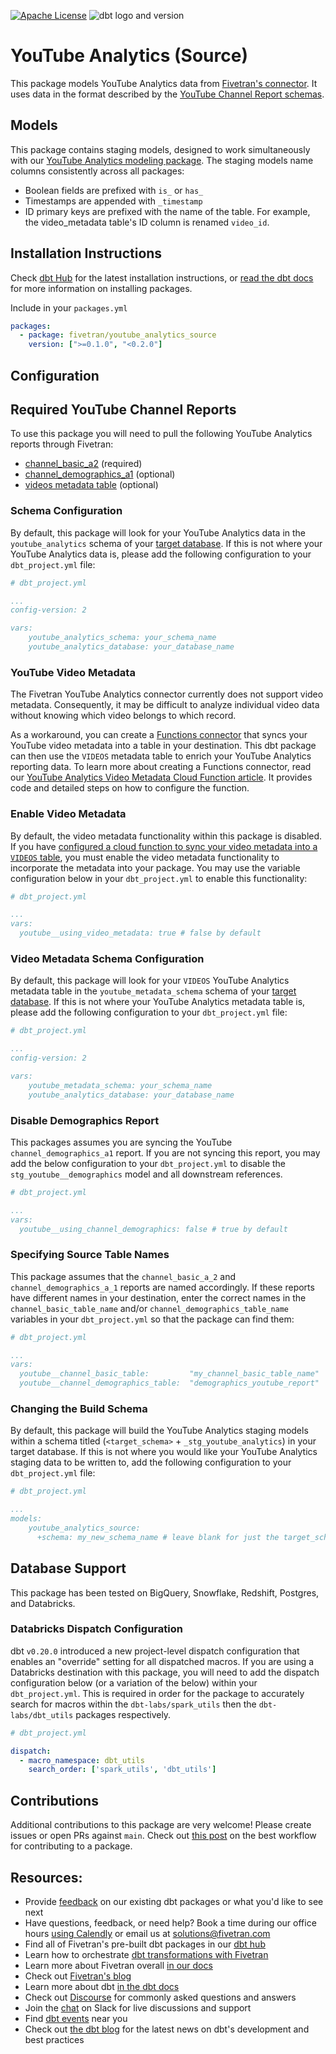[![Apache License](https://img.shields.io/badge/License-Apache%202.0-blue.svg)](https://opensource.org/licenses/Apache-2.0) ![dbt logo and version](https://img.shields.io/static/v1?logo=dbt&label=dbt-version&message=0.20.x&color=orange)
# YouTube Analytics (Source)
This package models YouTube Analytics data from [Fivetran's connector](https://fivetran.com/docs/applications/youtube-analytics#youtubeanalytics). It uses data in the format described by the [YouTube Channel Report schemas](https://fivetran.com/docs/applications/youtube-analytics#schemainformation).

## Models
This package contains staging models, designed to work simultaneously with our [YouTube Analytics modeling package](https://github.com/fivetran/dbt_youtube_analytics). The staging models name columns consistently across all packages:
 * Boolean fields are prefixed with `is_` or `has_`
 * Timestamps are appended with `_timestamp`
 * ID primary keys are prefixed with the name of the table. For example, the video_metadata table's ID column is renamed `video_id`.

## Installation Instructions
Check [dbt Hub](https://hub.getdbt.com/) for the latest installation instructions, or [read the dbt docs](https://docs.getdbt.com/docs/package-management) for more information on installing packages.

Include in your `packages.yml`

```yaml
packages:
  - package: fivetran/youtube_analytics_source
    version: [">=0.1.0", "<0.2.0"]
```
## Configuration
## Required YouTube Channel Reports
To use this package you will need to pull the following YouTube Analytics reports through Fivetran:
- [channel_basic_a2](https://developers.google.com/youtube/reporting/v1/reports/channel_reports#video-user-activity) (required)
- [channel_demographics_a1](https://developers.google.com/youtube/reporting/v1/reports/channel_reports#video-viewer-demographics) (optional)
- [videos metadata table](https://resources.fivetran.com/datasheets/youtube-metadata-cloud-function-guide-2) (optional)

### Schema Configuration
By default, this package will look for your YouTube Analytics data in the `youtube_analytics` schema of your [target database](https://docs.getdbt.com/docs/running-a-dbt-project/using-the-command-line-interface/configure-your-profile). If this is not where your YouTube Analytics data is, please add the following configuration to your `dbt_project.yml` file:

```yml
# dbt_project.yml

...
config-version: 2

vars:
    youtube_analytics_schema: your_schema_name
    youtube_analytics_database: your_database_name 
```
### YouTube Video Metadata

The Fivetran YouTube Analytics connector currently does not support video metadata. Consequently, it may be difficult to analyze individual video data without knowing which video belongs to which record. 

As a workaround, you can create a [Functions connector](https://fivetran.com/docs/functions) that syncs your YouTube video metadata into a table in your destination. This dbt package can then use the `VIDEOS` metadata table to enrich your YouTube Analytics reporting data. To learn more about creating a Functions connector, read our [YouTube Analytics Video Metadata Cloud Function article](https://resources.fivetran.com/datasheets/youtube-metadata-cloud-function-guide-2). It provides code and detailed steps on how to configure the function. 

### Enable Video Metadata

By default, the video metadata functionality within this package is disabled. If you have [configured a cloud function to sync your video metadata into a `VIDEOS` table](https://github.com/fivetran/dbt_youtube_analytics_source/blob/main/README.md#youtube-video-metadata), you must enable the video metadata functionality to incorporate the metadata into your package. You may use the variable configuration below in your `dbt_project.yml` to enable this functionality:

```yml
# dbt_project.yml

...
vars:
  youtube__using_video_metadata: true # false by default
```

### Video Metadata Schema Configuration

By default, this package will look for your `VIDEOS` YouTube Analytics metadata table in the `youtube_metadata_schema` schema of your [target database](https://docs.getdbt.com/docs/running-a-dbt-project/using-the-command-line-interface/configure-your-profile). If this is not where your YouTube Analytics metadata table is, please add the following configuration to your `dbt_project.yml` file:
```yml
# dbt_project.yml

...
config-version: 2

vars:
    youtube_metadata_schema: your_schema_name
    youtube_analytics_database: your_database_name 
```
### Disable Demographics Report
This packages assumes you are syncing the YouTube `channel_demographics_a1` report. If you are not syncing this report, you may add the below configuration to your `dbt_project.yml` to disable the `stg_youtube__demographics` model and all downstream references.
```yml
# dbt_project.yml

...
vars:
  youtube__using_channel_demographics: false # true by default
```

### Specifying Source Table Names

This package assumes that the `channel_basic_a_2` and `channel_demographics_a_1` reports are named accordingly. If these reports have different names in your destination, enter the correct names in the `channel_basic_table_name` and/or `channel_demographics_table_name` variables in your `dbt_project.yml` so that the package can find them:

```yml
# dbt_project.yml

...
vars:
  youtube__channel_basic_table:         "my_channel_basic_table_name"
  youtube__channel_demographics_table:  "demographics_youtube_report"
```

### Changing the Build Schema

By default, this package will build the YouTube Analytics staging models within a schema titled (`<target_schema>` + `_stg_youtube_analytics`) in your target database. If this is not where you would like your YouTube Analytics staging data to be written to, add the following configuration to your `dbt_project.yml` file:

```yml
# dbt_project.yml

...
models:
    youtube_analytics_source:
      +schema: my_new_schema_name # leave blank for just the target_schema
```

## Database Support

This package has been tested on BigQuery, Snowflake, Redshift, Postgres, and Databricks.

### Databricks Dispatch Configuration
dbt `v0.20.0` introduced a new project-level dispatch configuration that enables an "override" setting for all dispatched macros. If you are using a Databricks destination with this package, you will need to add the dispatch configuration below (or a variation of the below) within your `dbt_project.yml`. This is required in order for the package to accurately search for macros within the `dbt-labs/spark_utils` then the `dbt-labs/dbt_utils` packages respectively.

```yml
# dbt_project.yml

dispatch:
  - macro_namespace: dbt_utils
    search_order: ['spark_utils', 'dbt_utils']
```

## Contributions
Additional contributions to this package are very welcome! Please create issues
or open PRs against `main`. Check out 
[this post](https://discourse.getdbt.com/t/contributing-to-a-dbt-package/657) 
on the best workflow for contributing to a package.

## Resources:
- Provide [feedback](https://www.surveymonkey.com/r/DQ7K7WW) on our existing dbt packages or what you'd like to see next
- Have questions, feedback, or need help? Book a time during our office hours [using Calendly](https://calendly.com/fivetran-solutions-team/fivetran-solutions-team-office-hours) or email us at solutions@fivetran.com
- Find all of Fivetran's pre-built dbt packages in our [dbt hub](https://hub.getdbt.com/fivetran/)
- Learn how to orchestrate [dbt transformations with Fivetran](https://fivetran.com/docs/transformations/dbt)
- Learn more about Fivetran overall [in our docs](https://fivetran.com/docs)
- Check out [Fivetran's blog](https://fivetran.com/blog)
- Learn more about dbt [in the dbt docs](https://docs.getdbt.com/docs/introduction)
- Check out [Discourse](https://discourse.getdbt.com/) for commonly asked questions and answers
- Join the [chat](http://slack.getdbt.com/) on Slack for live discussions and support
- Find [dbt events](https://events.getdbt.com) near you
- Check out [the dbt blog](https://blog.getdbt.com/) for the latest news on dbt's development and best practices
